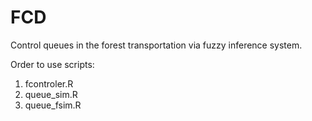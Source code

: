 # FCD
Control queues in the forest transportation via fuzzy inference system.

Order to use scripts:
1. fcontroler.R
2. queue_sim.R
3. queue_fsim.R
